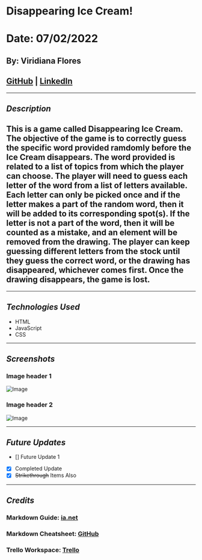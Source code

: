 # Disappearing Ice Cream!
# Date: 07/02/2022
## By: Viridiana Flores
## [GitHub](https://github.com/ViryF) | [LinkedIn](htps://www.linkedin.com/in/ViridianaFloresEstrada)
***
## ***Description***
## This is a game called Disappearing Ice Cream. The objective of the game is to correctly guess the specific word provided ramdomly before the Ice Cream disappears. The word provided is related to a list of topics from which the player can choose. The player will need to guess each letter of the word from a list of letters available. Each letter can only be picked once and if the letter makes a part of the random word, then it will be added to its corresponding spot(s). If the letter is not a part of the word, then it will be counted as a mistake, and an element will be removed from the drawing. The player can keep guessing different letters from the stock until they guess the correct word, or the drawing has disappeared, whichever comes first. Once the drawing disappears, the game is lost. 

***

## ***Technologies Used***
* HTML
* JavaScript
* CSS


***
## ***Screenshots*** 
### **Image header 1**
![Image](URLHERE-GAME-SCREENSHOT)
### **Image header 2**
![Image](URLHERE-GAME-SCREENSHOT)
***
## ***Future Updates***
- [] Future Update 1
- [x] Completed Update
- [x] ~~Strikethrough~~ Items Also
***
## ***Credits***
### Markdown Guide: [ia.net](https://ia.net/writer/support/general/markdown-guide) 
### Markdown Cheatsheet: [GitHub](https://github.com/ViryF/u1_hw_markdown)
### Trello Workspace: [Trello](https://trello.com/invite/b/3twZ1nC5/66d4e99532ef442a5f2dbe87baf6a758/project-1-game)
